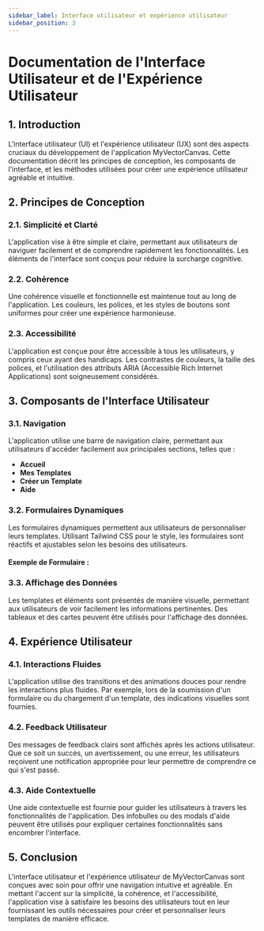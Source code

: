 ```yaml
---
sidebar_label: Interface utilisateur et expérience utilisateur
sidebar_position: 3
---
```


# Documentation de l'Interface Utilisateur et de l'Expérience Utilisateur

## **1. Introduction**

L'interface utilisateur (UI) et l'expérience utilisateur (UX) sont des aspects cruciaux du développement de l'application MyVectorCanvas. Cette documentation décrit les principes de conception, les composants de l'interface, et les méthodes utilisées pour créer une expérience utilisateur agréable et intuitive.

## **2. Principes de Conception**

### **2.1. Simplicité et Clarté**

L'application vise à être simple et claire, permettant aux utilisateurs de naviguer facilement et de comprendre rapidement les fonctionnalités. Les éléments de l'interface sont conçus pour réduire la surcharge cognitive.

### **2.2. Cohérence**

Une cohérence visuelle et fonctionnelle est maintenue tout au long de l'application. Les couleurs, les polices, et les styles de boutons sont uniformes pour créer une expérience harmonieuse.

### **2.3. Accessibilité**

L'application est conçue pour être accessible à tous les utilisateurs, y compris ceux ayant des handicaps. Les contrastes de couleurs, la taille des polices, et l'utilisation des attributs ARIA (Accessible Rich Internet Applications) sont soigneusement considérés.

## **3. Composants de l'Interface Utilisateur**

### **3.1. Navigation**

L'application utilise une barre de navigation claire, permettant aux utilisateurs d'accéder facilement aux principales sections, telles que :

- **Accueil**
- **Mes Templates**
- **Créer un Template**
- **Aide**

### **3.2. Formulaires Dynamiques**

Les formulaires dynamiques permettent aux utilisateurs de personnaliser leurs templates. Utilisant Tailwind CSS pour le style, les formulaires sont réactifs et ajustables selon les besoins des utilisateurs.

#### **Exemple de Formulaire :**

### **3.3. Affichage des Données**

Les templates et éléments sont présentés de manière visuelle, permettant aux utilisateurs de voir facilement les informations pertinentes. Des tableaux et des cartes peuvent être utilisés pour l'affichage des données.

## **4. Expérience Utilisateur**

### **4.1. Interactions Fluides**

L'application utilise des transitions et des animations douces pour rendre les interactions plus fluides. Par exemple, lors de la soumission d'un formulaire ou du chargement d'un template, des indications visuelles sont fournies.

### **4.2. Feedback Utilisateur**

Des messages de feedback clairs sont affichés après les actions utilisateur. Que ce soit un succès, un avertissement, ou une erreur, les utilisateurs reçoivent une notification appropriée pour leur permettre de comprendre ce qui s'est passé.

### **4.3. Aide Contextuelle**

Une aide contextuelle est fournie pour guider les utilisateurs à travers les fonctionnalités de l'application. Des infobulles ou des modals d'aide peuvent être utilisés pour expliquer certaines fonctionnalités sans encombrer l'interface.

## **5. Conclusion**

L'interface utilisateur et l'expérience utilisateur de MyVectorCanvas sont conçues avec soin pour offrir une navigation intuitive et agréable. En mettant l'accent sur la simplicité, la cohérence, et l'accessibilité, l'application vise à satisfaire les besoins des utilisateurs tout en leur fournissant les outils nécessaires pour créer et personnaliser leurs templates de manière efficace.